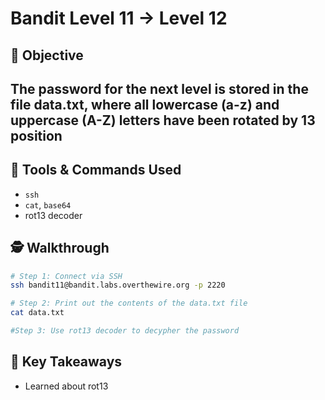 # Bandit Level 11 → Level 12

## 🧠 Objective
The password for the next level is stored in the file data.txt, where all lowercase (a-z) and uppercase (A-Z) letters have been rotated by 13 position
---

## 🧰 Tools & Commands Used
- `ssh`
-  `cat`, `base64`
- rot13 decoder

## 🕵️ Walkthrough

```bash
# Step 1: Connect via SSH
ssh bandit11@bandit.labs.overthewire.org -p 2220

# Step 2: Print out the contents of the data.txt file
cat data.txt

#Step 3: Use rot13 decoder to decypher the password

```
## 📌 Key Takeaways
- Learned about rot13